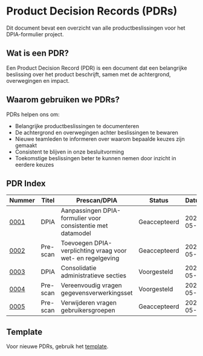 # Product Decision Records (PDRs)

Dit document bevat een overzicht van alle productbeslissingen voor het DPIA-formulier project.

## Wat is een PDR?

Een Product Decision Record (PDR) is een document dat een belangrijke beslissing over het product beschrijft, samen met de achtergrond, overwegingen en impact.

## Waarom gebruiken we PDRs?

PDRs helpen ons om:
- Belangrijke productbeslissingen te documenteren
- De achtergrond en overwegingen achter beslissingen te bewaren
- Nieuwe teamleden te informeren over waarom bepaalde keuzes zijn gemaakt
- Consistent te blijven in onze besluitvorming
- Toekomstige beslissingen beter te kunnen nemen door inzicht in eerdere keuzes

## PDR Index

| Nummer | Titel | Prescan/DPIA| Status | Datum |
|--------|-------|--------|-------|-------|
| [0001](0001-DPIA-aanpassingen-dpia-formulier-voor-consistentie-met-datamodel.md) | DPIA | Aanpassingen DPIA-formulier voor consistentie met datamodel | Geaccepteerd | 2025-05-13 |
| [0002](0002-PreScan-toevoegen-dpia-verplichting-vraag-voor-wet-en-regelgeving.md) | Pre-scan | Toevoegen DPIA-verplichting vraag voor wet- en regelgeving | Geaccepteerd | 2025-05-13 |
| [0003](0003-DPIA-consolidatie-administratieve-secties.md) | DPIA | Consolidatie administratieve secties | Voorgesteld | 2025-05-13 |
| [0004](0004-PreScan-vereenvoudiging-vragen-gegevensverwerkingsset.md) | Pre-scan | Vereenvoudig vragen gegevensverwerkingsset | Voorgesteld | 2025-05-13 |
| [0005](0005-PreScan-verwijderen-vragen-gebruikersgroepen.md) | Pre-scan | Verwijderen vragen gebruikersgroepen | Geaccepteerd | 2025-05-13 |

## Template

Voor nieuwe PDRs, gebruik het [template](pdr_template.md).
